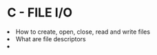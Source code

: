 # C - FILE I/O
<li> How to create, open, close, read and write files
<li> What are file descriptors
<li>

